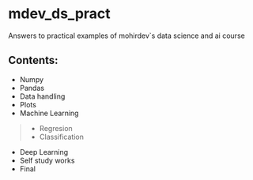 # mdev_ds_pract
Answers to practical examples of mohirdev`s data science and ai course
## Contents:
* Numpy
* Pandas
* Data handling
* Plots
* Machine Learning
>* Regresion
>* Classification
* Deep Learning
* Self study works
* Final
